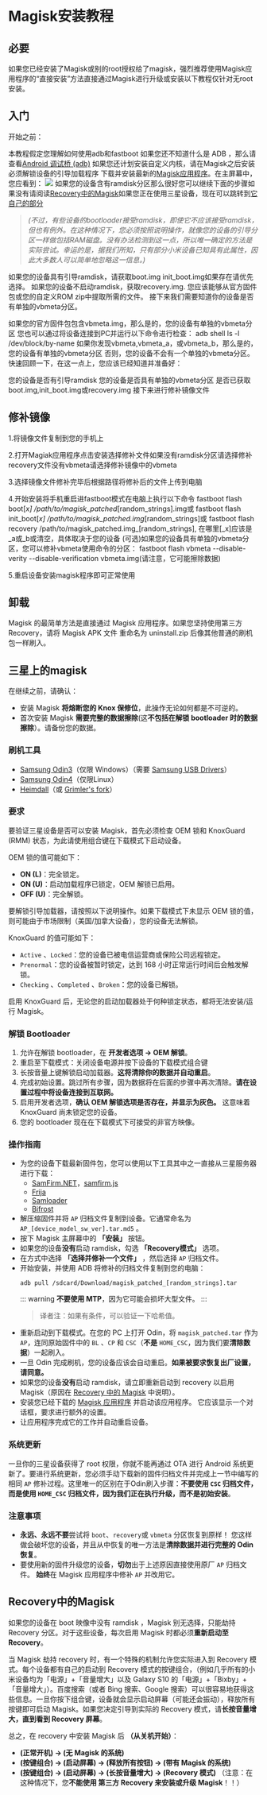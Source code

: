 # Magisk安装教程
## 必要
如果您已经安装了Magisk或别的root授权给了magisk，强烈推荐使用Magisk应用程序的“直接安装”方法直接通过Magisk进行升级或安装以下教程仅针对无root安装。

## 入门
开始之前：

本教程假定您理解如何使用adb和fastboot
如果您还不知道什么是 ADB ，那么请查看[Android 调试桥 (adb)](https://developer.android.google.cn/studio/command-line/adb?hl=zh-cn)
如果您还计划安装自定义内核，请在Magisk之后安装
必须解锁设备的引导加载程序
下载并安装最新的[Magisk应用程序]()。在主屏幕中，您应看到：
![](3.png)
如果您的设备含有ramdisk分区那么很好您可以继续下面的步骤如果没有请阅读[Recovery中的Magisk](recovery中的magisk)如果您正在使用三星设备，现在可以跳转到[它自己的部分](#三星上的magisk)

> _(不过，有些设备的bootloader接受ramdisk，即使它不应该接受ramdisk，但也有例外。在这种情况下，您必须按照说明操作，就像您的设备的引导分区一样做包括RAM磁盘。没有办法检测到这一点，所以唯一确定的方法是实际尝试。幸运的是，据我们所知，只有部分小米设备已知具有此属性，因此大多数人可以简单地忽略这一信息。)_


如果您的设备具有引导ramdisk，请获取boot.img init_boot.img如果存在请优先选择。
如果您的设备不启动ramdisk，获取recovery.img.
您应该能够从官方固件包或您的自定义ROM zip中提取所需的文件。
接下来我们需要知道你的设备是否有单独的vbmeta分区。

如果您的官方固件包包含vbmeta.img，那么是的，您的设备有单独的vbmeta分区
您也可以通过将设备连接到PC并运行以下命令进行检查：
adb shell ls -l /dev/block/by-name
如果你发现vbmeta,vbmeta_a，或vbmeta_b，那么是的，您的设备有单独的vbmeta分区
否则，您的设备不会有一个单独的vbmeta分区。
快速回顾一下，在这一点上，您应该已经知道并准备好：

您的设备是否有引导ramdisk
您的设备是否具有单独的vbmeta分区
是否已获取boot.img,init_boot.img或recovery.img
接下来进行修补镜像文件

## 修补镜像
1.将镜像文件复制到您的手机上

2.打开Magiak应用程序点击安装选择修补文件如果没有ramdisk分区请选择修补recovery文件没有vbmeta请选择修补镜像中的vbmeta

3.选择镜像文件修补完毕后根据路径将修补后的文件上传到电脑

4.开始安装将手机重启进fastboot模式在电脑上执行以下命令
fastboot flash boot[_x] /path/to/magisk_patched_[random_strings].img或
fastboot flash init_boot[_x] /path/to/magisk_patched.img_[random_strings]或
fastboot flash recovery /path/to/magisk_patched.img_[random_strings],
在哪里[_x]应该是_a或_b或清空，具体取决于您的设备
(可选)如果您的设备具有单独的vbmeta分区，您可以修补vbmeta使用命令的分区：
fastboot flash vbmeta --disable-verity --disable-verification vbmeta.img(请注意，它可能擦除数据)

5.重启设备安装magisk程序即可正常使用
## 卸载 
Magisk 的最简单方法是直接通过 Magisk 应用程序。如果您坚持使用第三方 Recovery，请将 Magisk APK 文件 重命名为 uninstall.zip 后像其他普通的刷机包一样刷入。
## 三星上的magisk

在继续之前，请确认：

- 安装 Magisk **将熔断您的 Knox 保修位**，此操作无论如何都是不可逆的。
- 首次安装 Magisk **需要完整的数据擦除**(这**不包括在解锁 bootloader 时的数据擦除**）。请备份您的数据。

### 刷机工具

- [Samsung Odin3](https://dl2018.sammobile.com/Odin.zip)（仅限 Windows）（需要 [Samsung USB Drivers](https://developer.samsung.com/android-usb-driver)）
- [Samsung Odin4](https://forum.xda-developers.com/t/official-samsung-odin-v4-1-2-1-dc05e3ea-for-linux.4453423/)（仅限Linux）
- [Heimdall](https://www.glassechidna.com.au/heimdall/)（或 [Grimler's fork](https://git.sr.ht/~grimler/Heimdall)）

### 要求

要验证三星设备是否可以安装 Magisk，首先必须检查 OEM 锁和 KnoxGuard (RMM) 状态，为此请使用组合键在下载模式下启动设备。

OEM 锁的值可能如下：

- **ON (L)**：完全锁定。
- **ON (U)**：启动加载程序已锁定，OEM 解锁已启用。
- **OFF (U)**：完全解锁。

要解锁引导加载器，请按照以下说明操作。如果下载模式下未显示 OEM 锁的值，则可能由于市场限制（美国/加拿大设备），您的设备无法解锁。

KnoxGuard 的值可能如下：

- `Active` 、`Locked`：您的设备已被电信运营商或保险公司远程锁定。
- `Prenormal`：您的设备被暂时锁定，达到 168 小时正常运行时间后会触发解锁。
- `Checking` 、`Completed` 、`Broken`：您的设备已解锁。

启用 KnoxGuard 后，无论您的启动加载器处于何种锁定状态，都将无法安装/运行 Magisk。

### 解锁 Bootloader

1. 允许在解锁 bootloader，在 **开发者选项 → OEM 解锁**。
2. 重启至下载模式：关闭设备电源并按下设备的下载模式组合键
3. 长按音量上键解锁启动加载器。**这将清除你的数据并自动重启**。
4. 完成初始设置。跳过所有步骤，因为数据将在后面的步骤中再次清除。**请在设置过程中将设备连接到互联网。**
5. 启用开发者选项，**确认 OEM 解锁选项是否存在，并显示为灰色。** 这意味着 KnoxGuard 尚未锁定您的设备。
6. 您的 bootloader 现在在下载模式下可接受的非官方映像。

### 操作指南

- 为您的设备下载最新固件包，您可以使用以下工具其中之一直接从三星服务器进行下载：
  - [SamFirm.NET](https://github.com/jesec/SamFirm.NET)，[samfirm.js](https://github.com/jesec/samfirm.js)
  - [Frija](https://forum.xda-developers.com/s10-plus/how-to/tool-frija-samsung-firmware-downloader-t3910594)
  - [Samloader](https://forum.xda-developers.com/s10-plus/how-to/tool-samloader-samfirm-frija-replacement-t4105929)
  - [Bifrost](https://forum.xda-developers.com/t/tool-samsung-samsung-firmware-downloader.4240719/)
- 解压缩固件并将 `AP` 归档文件复制到设备。它通常命名为 `AP_[device_model_sw_ver].tar.md5` 。
- 按下 Magisk 主屏幕中的 **「安装」** 按钮。
- 如果您的设备**没有**启动 ramdisk，勾选 **「Recovery模式」** 选项。
- 在方式中选择 **「选择并修补一个文件」** ，然后选择 `AP` 归档文件。
- 开始安装，并使用 ADB 将修补的归档文件复制到您的电脑：
  ``` shell
  adb pull /sdcard/Download/magisk_patched_[random_strings].tar
  ```
  ::: warning
  **不要使用 MTP**，因为它可能会损坏大型文件。
  :::
  > 译者注：如果有条件，可以验证一下哈希值。
- 重新启动到下载模式。在您的 PC 上打开 Odin，将 `magisk_patched.tar` 作为 `AP`，连同原始固件中的 `BL` 、`CP` 和 `CSC`（**不是** `HOME_CSC`，因为我们要**清除数据**）一起刷入。
- 一旦 Odin 完成刷机，您的设备应该会自动重启。**如果被要求恢复出厂设置，请同意。**
- 如果您的设备**没有**启动 ramdisk，请立即重新启动到 recovery 以启用 Magisk（原因在 [Recovery 中的 Magisk](#recovery-中的-magisk) 中说明）。
- 安装您已经下载的 [Magisk 应用程序](https://github.com/topjohnwu/Magisk/releases/latest) 并启动该应用程序。 它应该显示一个对话框，要求进行额外的设置。
- 让应用程序完成它的工作并自动重启设备。

### 系统更新

一旦你的三星设备获得了 root 权限，你就不能再通过 OTA 进行 Android 系统更新了。要进行系统更新，您必须手动下载新的固件归档文件并完成上一节中编写的相同 `AP` 修补过程。这里唯一的区别在于Odin刷入步骤：**不要使用 `CSC` 归档文件，而是使用 `HOME_CSC` 归档文件，因为我们正在执行升级，而不是初始安装**。

### 注意事项

- **永远、永远不要**尝试将 `boot`、`recovery`或 `vbmeta` 分区恢复到原样！ 您这样做会破坏您的设备，并且从中恢复的唯一方法是**清除数据并进行完整的 Odin 恢复**。
- 要使用新的固件升级您的设备，**切勿**出于上述原因直接使用原厂 `AP` 归档文件。 **始终**在 Magisk 应用程序中修补 `AP` 并改用它。

## Recovery中的Magisk

如果您的设备在 boot 映像中没有 ramdisk ，Magisk 别无选择，只能劫持 Recovery 分区。对于这些设备，每次启用 Magisk 时都必须**重新启动至 Recovery**。

当 Magisk 劫持 recovery 时，有一个特殊的机制允许您实际进入到 Recovery 模式。每个设备都有自己的启动到 Recovery 模式的按键组合，（例如几乎所有的小米设备均为「电源」+「音量增大」以及 Galaxy S10 的「电源」+「Bixby」+「音量增大」）。百度搜索（或者 Bing 搜索、Google 搜索）可以很容易地获得这些信息。一旦你按下组合键，设备就会显示启动屏幕（可能还会振动），释放所有按键即可启动 Magisk。如果您决定引导到实际的 Recovery 模式，请**长按音量增大，直到看到 Recovery 屏幕**。

总之，在 recovery 中安装 Magisk 后 **（从关机开始）**：

- **(正常开机) → (无 Magisk 的系统)**
- **(按键组合) → (启动屏幕) → (释放所有按钮) → (带有 Magisk 的系统)**
- **(按键组合) → (启动屏幕) → (长按音量增大) → (Recovery 模式)**
（注意：在这种情况下，您**不能使用 第三方 Recovery 来安装或升级 Magisk**！！）

